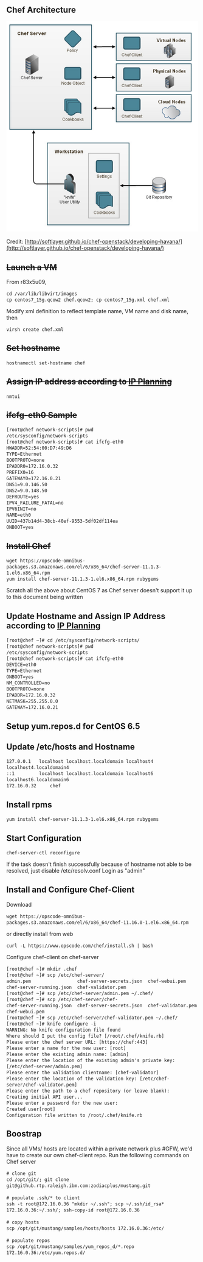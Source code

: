 ## Chef Architecture
![chef arch](images/20140105_chef_arch_sl_github_io.jpg)

Credit: [http://softlayer.github.io/chef-openstack/developing-havana/](http://softlayer.github.io/chef-openstack/developing-havana/)

## ~~Launch a VM~~
From r83x5u09,     

	cd /var/lib/libvirt/images
	cp centos7_15g.qcow2 chef.qcow2; cp centos7_15g.xml chef.xml    

Modify xml definition to reflect template name, VM name and disk name, then    

	virsh create chef.xml

## ~~Set hostname~~
	hostnamectl set-hostname chef

## ~~Assign IP address according to [IP Planning](IPPlanning.markdown)~~
	nmtui

## ~~ifcfg-eth0 Sample~~
	[root@chef network-scripts]# pwd
	/etc/sysconfig/network-scripts
	[root@chef network-scripts]# cat ifcfg-eth0 
	HWADDR=52:54:00:D7:49:D6
	TYPE=Ethernet
	BOOTPROTO=none
	IPADDR0=172.16.0.32
	PREFIX0=16
	GATEWAY0=172.16.0.21
	DNS1=9.0.146.50
	DNS2=9.0.148.50
	DEFROUTE=yes
	IPV4_FAILURE_FATAL=no
	IPV6INIT=no
	NAME=eth0
	UUID=437b14d4-38cb-40ef-9553-5df02df114ea
	ONBOOT=yes

## ~~Install Chef~~
	wget https://opscode-omnibus-packages.s3.amazonaws.com/el/6/x86_64/chef-server-11.1.3-1.el6.x86_64.rpm 
	yum install chef-server-11.1.3-1.el6.x86_64.rpm rubygems    

Scratch all the above about CentOS 7 as Chef server doesn't support it up to this document being written

## Update Hostname and Assign IP Address according to [IP Planning](IPPlanning.markdown)

	[root@chef ~]# cd /etc/sysconfig/network-scripts/
	[root@chef network-scripts]# pwd
	/etc/sysconfig/network-scripts
	[root@chef network-scripts]# cat ifcfg-eth0 
	DEVICE=eth0
	TYPE=Ethernet
	ONBOOT=yes
	NM_CONTROLLED=no
	BOOTPROTO=none
	IPADDR=172.16.0.32
	NETMASK=255.255.0.0
	GATEWAY=172.16.0.21

## Setup yum.repos.d for CentOS 6.5

## Update /etc/hosts and Hostname     

	127.0.0.1   localhost localhost.localdomain localhost4 localhost4.localdomain4
	::1         localhost localhost.localdomain localhost6 localhost6.localdomain6
	172.16.0.32     chef

## Install rpms
	yum install chef-server-11.1.3-1.el6.x86_64.rpm rubygems


## Start Configuration    
	chef-server-ctl reconfigure    

If the task doesn't finish successfully because of hostname not able to be resolved, just disable /etc/resolv.conf
Login as "admin"

## Install and Configure Chef-Client    
Download    

	wget https://opscode-omnibus-packages.s3.amazonaws.com/el/6/x86_64/chef-11.16.0-1.el6.x86_64.rpm

or directly install from web    

	curl -L https://www.opscode.com/chef/install.sh | bash

Configure chef-client on chef-server

	[root@chef ~]# mkdir .chef
	[root@chef ~]# scp /etc/chef-server/
	admin.pem                 chef-server-secrets.json  chef-webui.pem            
	chef-server-running.json  chef-validator.pem        
	[root@chef ~]# scp /etc/chef-server/admin.pem ~/.chef/
	[root@chef ~]# scp /etc/chef-server/chef-
	chef-server-running.json  chef-server-secrets.json  chef-validator.pem        chef-webui.pem
	[root@chef ~]# scp /etc/chef-server/chef-validator.pem ~/.chef/
	[root@chef ~]# knife configure -i
	WARNING: No knife configuration file found
	Where should I put the config file? [/root/.chef/knife.rb] 
	Please enter the chef server URL: [https://chef:443] 
	Please enter a name for the new user: [root] 
	Please enter the existing admin name: [admin] 
	Please enter the location of the existing admin's private key: [/etc/chef-server/admin.pem] 
	Please enter the validation clientname: [chef-validator] 
	Please enter the location of the validation key: [/etc/chef-server/chef-validator.pem] 
	Please enter the path to a chef repository (or leave blank): 
	Creating initial API user...
	Please enter a password for the new user: 
	Created user[root]
	Configuration file written to /root/.chef/knife.rb

## Boostrap
Since all VMs/ hosts are located within a private network plus #GFW, we'd have to create our own chef-client repo. Run the following commands on Chef server

	# clone git
	cd /opt/git/; git clone git@github.rtp.raleigh.ibm.com:zodiacplus/mustang.git

	# populate .ssh/* to client
	ssh -t root@172.16.0.36 "mkdir ~/.ssh"; scp ~/.ssh/id_rsa* 172.16.0.36:~/.ssh/; ssh-copy-id root@172.16.0.36

	# copy hosts
	scp /opt/git/mustang/samples/hosts/hosts 172.16.0.36:/etc/

	# populate repos
	scp /opt/git/mustang/samples/yum_repos_d/*.repo 172.16.0.36:/etc/yum.repos.d/
